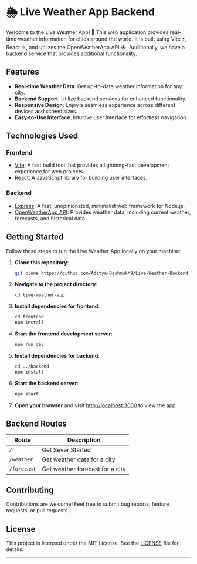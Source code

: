 # 🌦️ Live Weather App Backend

Welcome to the Live Weather App! 🎉 This web application provides real-time weather information for cities around the world. It is built using Vite ⚡, React ⚛️, and utilizes the OpenWeatherApp API ☀️. Additionally, we have a backend service that provides additional functionality.

## Features

- **Real-time Weather Data**: Get up-to-date weather information for any city.
- **Backend Support**: Utilize backend services for enhanced functionality.
- **Responsive Design**: Enjoy a seamless experience across different devices and screen sizes.
- **Easy-to-Use Interface**: Intuitive user interface for effortless navigation.

## Technologies Used

### Frontend

- [Vite](https://vitejs.dev/): A fast build tool that provides a lightning-fast development experience for web projects.
- [React](https://reactjs.org/): A JavaScript library for building user interfaces.

### Backend

- [Express](https://expressjs.com/): A fast, unopinionated, minimalist web framework for Node.js.
- [OpenWeatherApp API](https://openweathermap.org/): Provides weather data, including current weather, forecasts, and historical data.

## Getting Started

Follow these steps to run the Live Weather App locally on your machine:

1. **Clone this repository**:

   ```bash
   git clone https://github.com/Aditya-Deshmukh9/Live-Weather-Backend
   ```

2. **Navigate to the project directory**:

   ```bash
   cd live-weather-app
   ```

3. **Install dependencies for frontend**:

   ```bash
   cd frontend
   npm install
   ```

4. **Start the frontend development server**:

   ```bash
   npm run dev
   ```

5. **Install dependencies for backend**:

   ```bash
   cd ../backend
   npm install
   ```

6. **Start the backend server**:

   ```bash
   npm start
   ```

7. **Open your browser** and visit [http://localhost:3000](http://localhost:3000) to view the app.

## Backend Routes

| Route       | Description                     |
| ----------- | ------------------------------- |
| `/`         | Get Sever Started               |
| `/weather`  | Get weather data for a city     |
| `/forecast` | Get weather forecast for a city |

## Contributing

Contributions are welcome! Feel free to submit bug reports, feature requests, or pull requests.

## License

This project is licensed under the MIT License. See the [LICENSE](./LICENSE) file for details.

---
